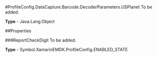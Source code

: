 #ProfileConfig.DataCapture.Barcode.DecoderParameters.USPlanet
To be added.

**Type** - Java.Lang.Object

##Properties

###ReportCheckDigit
To be added.

**Type** - Symbol.XamarinEMDK.ProfileConfig.ENABLED_STATE


